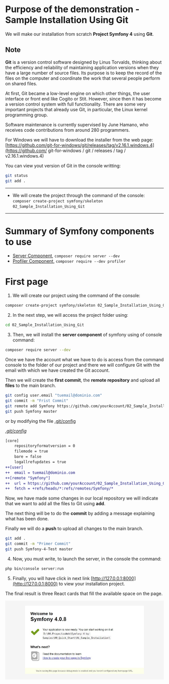 # Purpose of the demonstration - Sample Installation Using Git

We will make our installation from scratch **Project Symfony 4** using **Git**.

## Note

**Git** is a version control software designed by Linus Torvalds, thinking about the efficiency and reliability of maintaining application versions when they have a large number of source files. Its purpose is to keep the record of the files on the computer and coordinate the work that several people perform on shared files.

At first, Git became a low-level engine on which other things, the user interface or front end like Cogito or Stit. However, since then it has become a version control system with full functionality. There are some very important projects that already use Git, in particular, the Linux kernel programming group.

Software maintenance is currently supervised by June Hamano, who receives code contributions from around 280 programmers.

For Windows we will have to download the installer from the web page: [https://github.com/git-for-windows/git/releases/tag/v2.16.1.windows.4](https://github.com/ git-for-windows / git / releases / tag / v2.16.1.windows.4)

You can view yout version of Git in the console writting:

```bash
git status
git add .
```

---------------------------------------------------------------------------------------

* We will create the project through the command of the console: `composer create-project symfony/skeleton 02_Sample_Installation_Using_Git`

---------------------------------------------------------------------------------------

# Summary of Symfony components to use

* [Server Component](https://symfony.com/doc/current/setup.html), `composer require server --dev`
* [Profiler Component](https://symfony.com/doc/current/profiler.html), `composer require --dev profiler`

# First page

1. We will create our project using the command of the console:

```bash
composer create-project symfony/skeleton 02_Sample_Installation_Using_Git
```

2. In the next step, we will access the project folder using:

```bash
cd 02_Sample_Installation_Using_Git
```

3. Then, we will install the **server component** of symfony using of console command:

```bash
composer require server --dev
```

Once we have the account what we have to do is access from the command console to the folder of our project and there we will configure Git with the email with which we have created the Git account.

Then we will create the **first commit**, the **remote repository** and upload all **files** to the main branch.

```bash
git config user.email "tuemail@dominio.com"
git commit -m "Frist Commit"
git remote add Symfony https://github.com/yourAccount/02_Sample_Installation_Using_Git.git
git push Symfony master
```

or by modifying the file [.git/config](.git/config)

_[.git/config](.git/config)_
```diff
[core]
	repositoryformatversion = 0
	filemode = true
	bare = false
	logallrefupdates = true
++[user]
++	email = tuemail@dominio.com
++[remote "Symfony"]
++	url = https://github.com/yourAccount/02_Sample_Installation_Using_Git.git
++	fetch = +refs/heads/*:refs/remotes/Symfony/*
```

Now, we have made some changes in our local repository we will indicate that we want to add all the files to Git using **add**.

The next thing will be to do the **commit** by adding a message explaining what has been done.

Finally we will do a **push** to upload all changes to the main branch.

```bash
git add .
git commit -m "Primer Commit"
git push Symfony-4-Test master
```

4. Now, you must write, to launch the server, in the console the command:

```bash
php bin/console server:run
```

5. Finally, you will have click in next link [http://127.0.0.1:8000](http://127.0.0.1:8000) to view your installation project.

The final result is three React cards that fill the available space on the page.

![Final Result](../../99_Readme_Resources/00_Quick_Start/02_Sample_Installation_Using_Git/final-result.jpg)